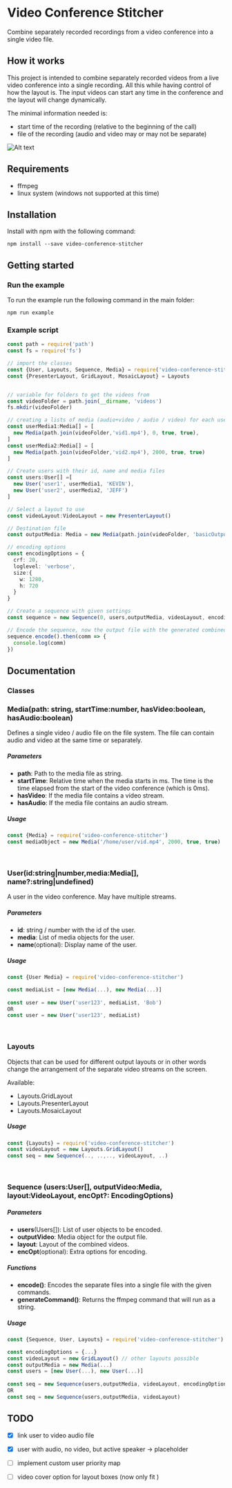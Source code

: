 # Video Conference Stitcher

Combine separately recorded recordings from a video conference into a single video file.

## How it works

This project is intended to combine separately recorded videos from a live video conference into a single recording. All this while having control of how the layout is. The input videos can start any time in the conference and the layout will change dynamically. 

The minimal information needed is:

- start time of the recording (relative to the beginning of the call)
- file of the recording (audio and video may or may not be separate)


![Alt text](docs/images/combining-example.jpg?raw=true "Encoding example")

## Requirements

- ffmpeg
- linux system (windows not supported at this time)

## Installation

Install with npm with the following command:

`npm install --save video-conference-stitcher`

## Getting started

### Run the example

To run the example run the following command in the main folder:

`npm run example`

### Example script

```typescript
const path = require('path')
const fs = require('fs')

// import the classes
const {User, Layouts, Sequence, Media} = require('video-conference-stitcher')
const {PresenterLayout, GridLayout, MosaicLayout} = Layouts


// variable for folders to get the videos from
const videoFolder = path.join(__dirname, 'videos')
fs.mkdir(videoFolder)

// creating a lists of media (audio+video / audio / video) for each user
const userMedia1:Media[] = [
  new Media(path.join(videoFolder,'vid1.mp4'), 0, true, true),
]
const userMedia2:Media[] = [
  new Media(path.join(videoFolder,'vid2.mp4'), 2000, true, true)
]

// Create users with their id, name and media files
const users:User[] =[
  new User('user1', userMedia1, 'KEVIN'),
  new User('user2', userMedia2, 'JEFF')
]

// Select a layout to use
const videoLayout:VideoLayout = new PresenterLayout()

// Destination file
const outputMedia: Media = new Media(path.join(videoFolder, 'basicOutput.mp4'), -1, true, true)

// encoding options
const encodingOptions = {
  crf: 20,
  loglevel: 'verbose',
  size:{
    w: 1280,
    h: 720
  }
}

// Create a sequence with given settings
const sequence = new Sequence(0, users,outputMedia, videoLayout, encodingOptions)

// Encode the sequence, now the output file with the generated combined video is generated
sequence.encode().then(comm => {
  console.log(comm)
})
```



## Documentation

### Classes

### Media(path: string, startTime:number, hasVideo:boolean, hasAudio:boolean)

Defines a single video / audio file on the file system. The file can contain audio and video at the same time or separately.

##### Parameters

- **path**: Path to the media file as string.
- **startTime**: Relative time when the media starts in ms. The time is the time elapsed from the start of the video conference (which is 0ms).
- **hasVideo**: If the media file contains a video stream.
- **hasAudio**: If the media file contains an audio stream.

##### Usage

```js
const {Media} = require('video-conference-stitcher')
const mediaObject = new Media('/home/user/vid.mp4', 2000, true, true)
```

&nbsp;
&nbsp;

### User(id:string|number,media:Media[], name?:string|undefined) 

A user in the video conference. May have multiple streams.

##### Parameters

- **id**: string / number with the id of the user.
- **media**: List of media objects for the user.
- **name**(optional): Display name of the user.

##### Usage

```js
const {User Media} = require('video-conference-stitcher')

const mediaList = [new Media(...), new Media(...)]
                                          
const user = new User('user123', mediaList, 'Bob')
OR 
const user = new User('user123', mediaList)
```

&nbsp;
&nbsp;

### Layouts

Objects that can be used for different output layouts or in other words change the arrangement of the separate video streams on the screen.

Available:

- Layouts.GridLayout
- Layouts.PresenterLayout
- Layouts.MosaicLayout

##### Usage

```js
const {Layouts} = require('video-conference-stitcher')
const videoLayout = new Layouts.GridLayout()
const seq = new Sequence(.., ..,.., videoLayout, ..)
```

&nbsp;
&nbsp;

### Sequence (users:User[], outputVideo:Media, layout:VideoLayout, encOpt?: EncodingOptions)

##### Parameters

- **users**(Users[]): List of user objects to be encoded.
- **outputVideo**: Media object for the output file.
- **layout**: Layout of the combined videos.
- **encOpt**(optional): Extra options for encoding.

##### Functions

- **encode()**: Encodes the separate files into a single file with the given commands.
- **generateCommand()**: Returns the ffmpeg command that will run as a string.

##### Usage

```js
const {Sequence, User, Layouts} = require('video-conference-stitcher')

const encodingOptions = {...}
const videoLayout = new GridLayout() // other layouts possible
const outputMedia = new Media(...)
const users = [new User(...), new User(...)]
                                       
const seq = new Sequence(users,outputMedia, videoLayout, encodingOptions)
OR
const seq = new Sequence(users,outputMedia, videoLayout)

```



## TODO

- [x] link user to video audio file
- [x] user with audio, no video, but active speaker -> placeholder
- [ ] implement custom user priority map
- [ ] video cover option for layout boxes (now only fit )





